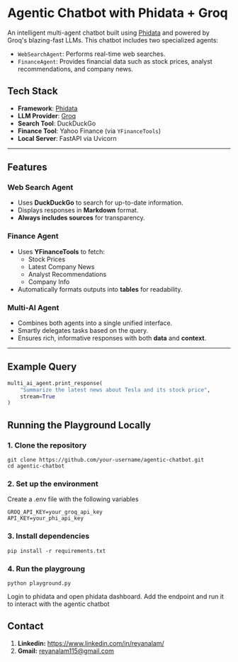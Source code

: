 # Agentic Chatbot with Phidata + Groq

An intelligent multi-agent chatbot built using [Phidata](https://docs.phidata.com/) and powered by Groq's blazing-fast LLMs. This chatbot includes two specialized agents:
-  `WebSearchAgent`: Performs real-time web searches.
-  `FinanceAgent`: Provides financial data such as stock prices, analyst recommendations, and company news.

## Tech Stack

- **Framework**: [Phidata](https://docs.phidata.com/)
- **LLM Provider**: [Groq](https://groq.com/)
- **Search Tool**: DuckDuckGo
- **Finance Tool**: Yahoo Finance (via `YFinanceTools`)
- **Local Server**: FastAPI via Uvicorn

---

## Features

### Web Search Agent
- Uses **DuckDuckGo** to search for up-to-date information.
- Displays responses in **Markdown** format.
- **Always includes sources** for transparency.

### Finance Agent
- Uses **YFinanceTools** to fetch:
  - Stock Prices
  - Latest Company News
  - Analyst Recommendations
  - Company Info
- Automatically formats outputs into **tables** for readability.

### Multi-AI Agent
- Combines both agents into a single unified interface.
- Smartly delegates tasks based on the query.
- Ensures rich, informative responses with both **data** and **context**.

---

## Example Query

```python
multi_ai_agent.print_response(
    "Summarize the latest news about Tesla and its stock price",
    stream=True
)
```
## Running the Playground Locally

### 1. Clone the repository

```
git clone https://github.com/your-username/agentic-chatbot.git
cd agentic-chatbot
```

### 2. Set up the environment

Create a .env file with the following variables
```
GROQ_API_KEY=your_groq_api_key
API_KEY=your_phi_api_key
```

### 3. Install dependencies
```
pip install -r requirements.txt
```

### 4. Run the playgroung

```
python playground.py
```

Login to phidata and open phidata dashboard. Add the endpoint and run it to interact with the agentic chatbot


## Contact

1. **Linkedin:** https://www.linkedin.com/in/reyanalam/
2. **Gmail:** reyanalam115@gmail.com

